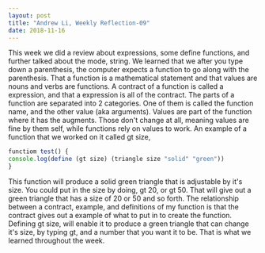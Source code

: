```yaml
---
layout: post
title: "Andrew Li, Weekly Reflection-09"
date: 2018-11-16
---
```


This week we did a review about expressions, some define functions, and further talked about the mode, string. We learned that we after you type down a parenthesis, the computer expects a function to go along with the parenthesis. That a function is a mathematical statement and that values are nouns and verbs are functions. A contract of a function is called a expression, and that a expression is all of the contract. The parts of a function are separated into 2 categories. One of them is called the function name, and the other value (aka arguments). Values are part of the function where it has the augments. Those don't change at all, meaning values are fine by them self, while functions rely on values to work. 
An example of a function that we worked on it called gt size,

```javascript
functiom test() {
console.log(define (gt size) (triangle size "solid" "green"))
}
```
This function will produce a solid green triangle that is adjustable by it's size. You could put in the size by doing, gt 20, or gt 50. That will give out a green triangle that has a size of 20 or 50 and so forth. The relationship between a contract, example, and definitions of my function is that the contract gives out a example of what to put in to create the function. Defining gt size, will enable it to produce a green triangle that can change it's size, by typing gt, and a number that you want it to be. That is what we learned throughout the week.
